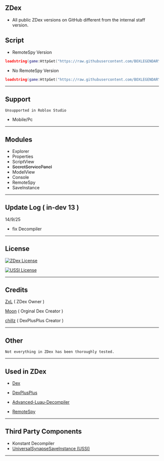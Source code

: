 ## ZDex
- All public ZDex versions on GitHub different from the internal staff version.
## Script
- RemoteSpy Version
```lua
loadstring(game:HttpGet("https://raw.githubusercontent.com/BOXLEGENDARY/ZDex/main/ZDex1.lua"))()
```
- No RemoteSpy Version
```lua
loadstring(game:HttpGet("https://raw.githubusercontent.com/BOXLEGENDARY/ZDex/main/ZDex2.lua"))()
```

---

## Support
`Unsupported in Roblox Studio`
- Mobile/Pc

---

## Modules
- Explorer
- Properties
- ScriptView
- ~~SecretServicePanel~~
- ModelView
- Console
- RemoteSpy
- SaveInstance

---

## Update Log ( in-dev 13 )
14/9/25
- fix Decompiler

---

## License
[![ZDex License](https://img.shields.io/badge/ZDex-License-green)](https://github.com/BOXLEGENDARY/ZDex/blob/main/LICENSE)

[![USSI License](https://img.shields.io/badge/USSI-License-green)](https://github.com/luau/UniversalSynSaveInstance/blob/main/LICENSE)

---

## Credits
[ZxL](https://youtu.be/dQw4w9WgXcQ?si=IkAXjfO3Uf2UOJ9V) ( ZDex Owner )

[Moon](https://github.com/LorekeeperZinnia) ( Orginal Dex Creator )

[chillz](https://github.com/AZYsGithub) ( DexPlusPlus Creator )

---

## Other
`Not everything in ZDex has been thoroughly tested.`

---

## Used in ZDex

- [Dex](https://github.com/LorekeeperZinnia/Dex)

- [DexPlusPlus](https://github.com/AZYsGithub/DexPlusPlus)

- [Advanced-Luau-Decompiler](https://github.com/BOXLEGENDARY/Advanced-Luau-Decompiler)
- [RemoteSpy](https://scriptblox.com/script/Universal-Script-BootSpy-12998)

---

## Third Party Components
- Konstant Decompiler
- [UniversalSynapseSaveInstance (USSI)](https://github.com/BOXLEGENDARY/UniversalSynSaveInstance)

---
